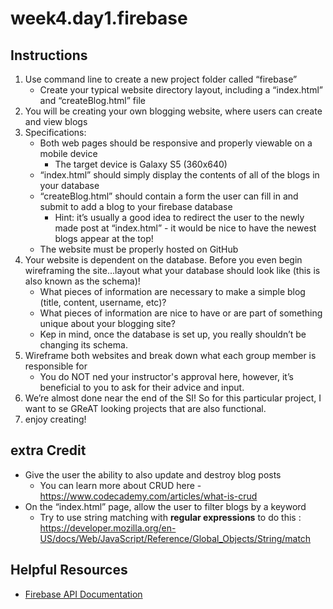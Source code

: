 # week4.day1.firebase

## Instructions
1. Use command line to create a new project folder called “firebase”
   - Create your typical website directory layout, including a “index.html” and “createBlog.html” file
2. You will be creating your own blogging website, where users can create and view blogs
3. Specifications:
   - Both web pages should be responsive and properly viewable on a mobile device
     - The target device is Galaxy S5 (360x640)
   - “index.html” should simply display the contents of all of the blogs in your database
   - “createBlog.html” should contain a form the user can fill in and submit to add a blog to your firebase database
     - Hint: it’s usually a good idea to redirect the user to the newly made post at “index.html” - it would be nice to have the newest blogs appear at the top!
   - The website must be properly hosted on GitHub
4. Your website is dependent on the database. Before you even begin wireframing the site...layout what your database should look like (this is also known as the schema)!
   - What pieces of information are necessary to make a simple blog (title, content, username, etc)?
   - What pieces of information are nice to have or are part of something unique about your blogging site?
   - Kep in mind, once the database is set up, you really shouldn’t be changing its schema.
5. Wireframe both websites and break down what each group member is responsible for
   - You do NOT ned your instructor's approval here, however, it’s beneficial to you to ask for their advice and input.
6. We’re almost done near the end of the SI! So for this particular project, I want to se GReAT looking projects that are also functional.
7. enjoy creating!

## extra Credit
- Give the user the ability to also update and destroy blog posts
   - You can learn more about CRUD here - https://www.codecademy.com/articles/what-is-crud
- On the “index.html” page, allow the user to filter blogs by a keyword
   - Try to use string matching with **regular expressions** to do this : https://developer.mozilla.org/en-US/docs/Web/JavaScript/Reference/Global_Objects/String/match

## Helpful Resources
- [Firebase API Documentation](https://firebase.google.com/docs/reference/js/firebase.database)
